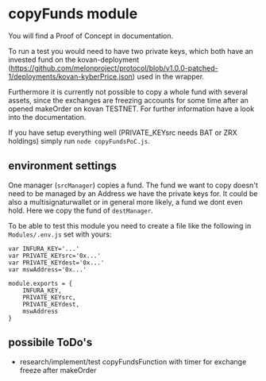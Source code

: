 # copyFunds module

You will find a Proof of Concept in documentation.

To run a test you would need to have two private keys, which both have an invested fund on the kovan-deployment (https://github.com/melonproject/protocol/blob/v1.0.0-patched-1/deployments/kovan-kyberPrice.json) used in the wrapper.

Furthermore it is currently not possible to copy a whole fund with several assets, since the exchanges are freezing accounts for some time after an opened makeOrder on kovan TESTNET. For further information have a look into the documentation.

If you have setup everything well (PRIVATE_KEYsrc needs BAT or ZRX holdings) simply run `node copyFundsPoC.js`.

## environment settings

One manager (`srcManager`) copies a fund. The fund we want to copy doesn't need to be managed by an Address we have the private keys for. It could be also a multisignaturwallet or in general more likely, a fund we dont even hold.
Here we copy the fund of `destManager`.

To be able to test this module you need to create a file like the following in `Modules/.env.js` set with yours:

```
var INFURA_KEY='...'
var PRIVATE_KEYsrc='0x...'
var PRIVATE_KEYdest='0x...'
var mswAddress='0x...'

module.exports = {
	INFURA_KEY,
	PRIVATE_KEYsrc,
	PRIVATE_KEYdest,
	mswAddress
}
```

## possibile ToDo's

- research/implement/test copyFundsFunction with timer for exchange freeze after makeOrder

